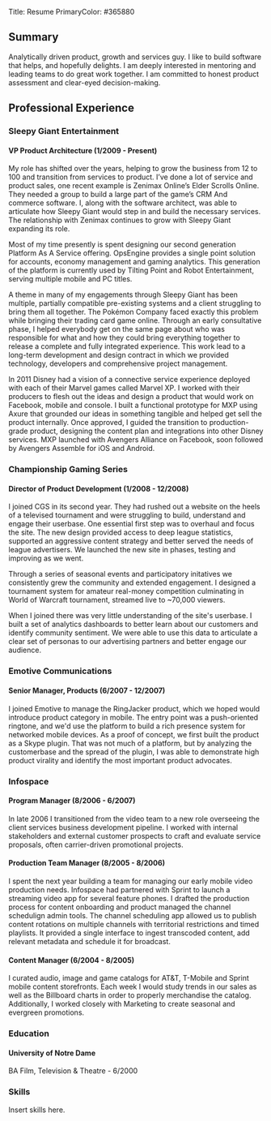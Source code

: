 Title: Resume
PrimaryColor: #365880

## Summary
Analytically driven product, growth and services guy. I like to build software that helps, and hopefully delights. I am deeply interested in mentoring and leading teams to do great work together. I am committed to honest product assessment and clear-eyed decision-making. 


## Professional Experience


<aside class="resume_image" id="sleepy_giant"></aside>

### Sleepy Giant Entertainment

#### VP Product Architecture (1/2009 - Present)


My role has shifted over the years, helping to grow the business from 12 to 100 and transition from services to product. I’ve done a lot of service and product sales, one recent example is Zenimax Online’s Elder Scrolls Online. They needed a group to build a large part of the game’s CRM And commerce software. I, along with the software architect, was able to articulate how Sleepy Giant would step in and build the necessary services. The relationship with Zenimax continues to grow with Sleepy Giant expanding its role. 

Most of my time presently is spent designing our second generation Platform As A Service offering. OpsEngine provides a single point solution for accounts, economy management and gaming analytics. This generation of the platform is currently used by Tilting Point and Robot Entertainment, serving multiple mobile and PC titles. 

A theme in many of my engagements through Sleepy Giant has been multiple, partially compatible pre-existing systems and a client struggling to bring them all together. The Pokémon Company faced exactly this problem while bringing their trading card game online. Through an early consultative phase, I helped everybody get on the same page about who was responsible for what and how they could bring everything together to release a complete and fully integrated experience. This work lead to a long-term development and design contract in which we provided technology, developers and comprehensive project management.

In 2011 Disney had a vision of a connective service experience deployed with each of their Marvel games called Marvel XP. I worked with their producers to flesh out the ideas and design a product that would work on Facebook, mobile and console. I built a functional prototype for MXP using Axure that grounded our ideas in something tangible and helped get sell the product internally. Once approved, I guided the transition to production-grade product, designing the content plan and integrations into other Disney services. MXP launched with Avengers Alliance on Facebook, soon followed by Avengers Assemble for iOS and Android. 


### Championship Gaming Series
#### Director of Product Development (1/2008 - 12/2008)

I joined CGS in its second year. They had rushed out a website on the heels of a televised tournament and were struggling to build, understand and engage their userbase. One essential first step was to overhaul and focus the site. The new design provided access to deep league statistics, supported an aggressive content strategy and better served the needs of league advertisers. We launched the new site in phases, testing and improving as we went.

Through a series of seasonal events and participatory initatives we consistently grew the community and extended engagement. I designed a tournament system for amateur real-money competition culminating in World of Warcraft tournament, streamed live to ~70,000 viewers. 

When I joined there was very little understanding of the site's userbase. I built a set of analytics dashboards to better learn about our customers and identify community sentiment. We were able to use this data to articulate a clear set of personas to our advertising partners and better engage our audience.  

### Emotive Communications

#### Senior Manager, Products (6/2007 - 12/2007)

I joined Emotive to manage the RingJacker product, which we hoped would introduce product category in mobile. The entry point was a push-oriented ringtone, and we'd use the platform to build a rich presence system for networked mobile devices. As a proof of concept, we first built the product as a Skype plugin. That was not much of a platform, but by analyzing the customerbase and the spread of the plugin, I was able to demonstrate high product virality and identify the most important product advocates.

### Infospace

#### Program Manager (8/2006 - 6/2007)

In late 2006 I transitioned from the video team to a new role overseeing the client services business development pipeline. I worked with internal stakeholders and external customer prospects to craft and evaluate service proposals, often carrier-driven promotional projects. 

#### Production Team Manager (8/2005 - 8/2006)

I spent the next year building a team for managing our early mobile video production needs. Infospace had partnered with Sprint to launch a streaming video app for several feature phones. I drafted the production process for content onboarding and product managed the channel schedulign admin tools. The channel scheduling app allowed us to publish content rotations on multiple channels with territorial restrictions and timed playlists. It provided a single interface to ingest transcoded content, add relevant metadata and schedule it for broadcast.  

#### Content Manager (6/2004 - 8/2005)

I curated audio, image and game catalogs for AT&T, T-Mobile and Sprint mobile content storefronts. Each week I would study trends in our sales as well as the Billboard charts in order to properly merchandise the catalog. Additionally, I worked closely with Marketing to create seasonal and evergreen promotions. 


### Education

#### University of Notre Dame

BA Film, Television & Theatre - 6/2000


### Skills

Insert skills here. 